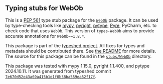 ## Typing stubs for WebOb

This is a [PEP 561](https://peps.python.org/pep-0561/)
type stub package for the [`WebOb`](https://github.com/Pylons/webob) package.
It can be used by type-checking tools like
[mypy](https://github.com/python/mypy/),
[pyright](https://github.com/microsoft/pyright),
[pytype](https://github.com/google/pytype/),
[Pyre](https://pyre-check.org/),
PyCharm, etc. to check code that uses `WebOb`. This version of
`types-WebOb` aims to provide accurate annotations for
`WebOb==1.8.*`.

This package is part of the [typeshed project](https://github.com/python/typeshed).
All fixes for types and metadata should be contributed there.
See [the README](https://github.com/python/typeshed/blob/main/README.md)
for more details. The source for this package can be found in the
[`stubs/WebOb`](https://github.com/python/typeshed/tree/main/stubs/WebOb)
directory.

This package was tested with
mypy 1.15.0,
pyright 1.1.400,
and pytype 2024.10.11.
It was generated from typeshed commit
[`7e670d52e43a69a415b1e1f0b38ba559ea52f17f`](https://github.com/python/typeshed/commit/7e670d52e43a69a415b1e1f0b38ba559ea52f17f).